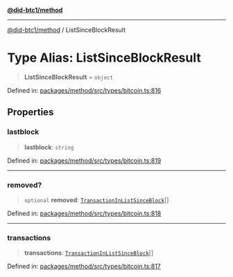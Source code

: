 [**@did-btc1/method**](../README.md)

***

[@did-btc1/method](../globals.md) / ListSinceBlockResult

# Type Alias: ListSinceBlockResult

> **ListSinceBlockResult** = `object`

Defined in: [packages/method/src/types/bitcoin.ts:816](https://github.com/dcdpr/did-btc1-js/blob/4ab6f9915d95beed9bc633644c9db1539395f512/packages/method/src/types/bitcoin.ts#L816)

## Properties

### lastblock

> **lastblock**: `string`

Defined in: [packages/method/src/types/bitcoin.ts:819](https://github.com/dcdpr/did-btc1-js/blob/4ab6f9915d95beed9bc633644c9db1539395f512/packages/method/src/types/bitcoin.ts#L819)

***

### removed?

> `optional` **removed**: [`TransactionInListSinceBlock`](TransactionInListSinceBlock.md)[]

Defined in: [packages/method/src/types/bitcoin.ts:818](https://github.com/dcdpr/did-btc1-js/blob/4ab6f9915d95beed9bc633644c9db1539395f512/packages/method/src/types/bitcoin.ts#L818)

***

### transactions

> **transactions**: [`TransactionInListSinceBlock`](TransactionInListSinceBlock.md)[]

Defined in: [packages/method/src/types/bitcoin.ts:817](https://github.com/dcdpr/did-btc1-js/blob/4ab6f9915d95beed9bc633644c9db1539395f512/packages/method/src/types/bitcoin.ts#L817)
